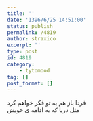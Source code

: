 ```yaml
---
title: ''
date: '1396/6/25 14:51:00'
status: publish
permalink: /4819
author: straxico
excerpt: ''
type: post
id: 4819
category:
    - tytomood
tag: []
post_format: []
---
```

فردا باز هم به تو فکر خواهم کرد  
مثل دریا که به ادامه ی خویش